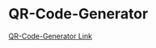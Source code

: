 # QR-Code-Generator
<a href="https://gownerreedus.github.io/QR-Code-Generator/" target="_blank">QR-Code-Generator Link</a>
